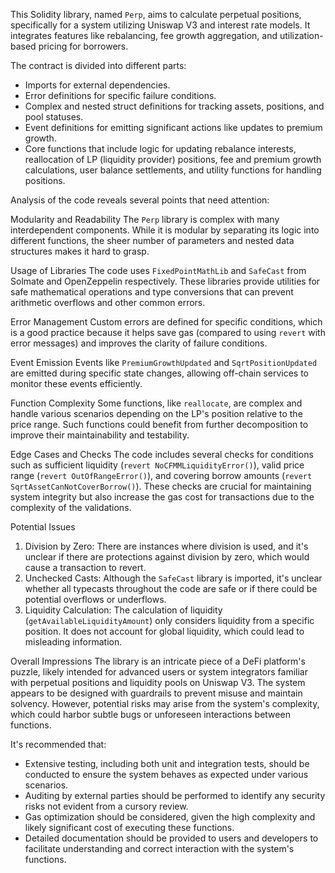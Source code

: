 This Solidity library, named `Perp`, aims to calculate perpetual positions, specifically for a system utilizing Uniswap V3 and interest rate models. It integrates features like rebalancing, fee growth aggregation, and utilization-based pricing for borrowers.

The contract is divided into different parts:
- Imports for external dependencies.
- Error definitions for specific failure conditions.
- Complex and nested struct definitions for tracking assets, positions, and pool statuses.
- Event definitions for emitting significant actions like updates to premium growth.
- Core functions that include logic for updating rebalance interests, reallocation of LP (liquidity provider) positions, fee and premium growth calculations, user balance settlements, and utility functions for handling positions.

Analysis of the code reveals several points that need attention:

Modularity and Readability
The `Perp` library is complex with many interdependent components. While it is modular by separating its logic into different functions, the sheer number of parameters and nested data structures makes it hard to grasp.

Usage of Libraries
The code uses `FixedPointMathLib` and `SafeCast` from Solmate and OpenZeppelin respectively. These libraries provide utilities for safe mathematical operations and type conversions that can prevent arithmetic overflows and other common errors.

Error Management
Custom errors are defined for specific conditions, which is a good practice because it helps save gas (compared to using `revert` with error messages) and improves the clarity of failure conditions.

Event Emission
Events like `PremiumGrowthUpdated` and `SqrtPositionUpdated` are emitted during specific state changes, allowing off-chain services to monitor these events efficiently.

 Function Complexity
Some functions, like `reallocate`, are complex and handle various scenarios depending on the LP's position relative to the price range. Such functions could benefit from further decomposition to improve their maintainability and testability.

Edge Cases and Checks
The code includes several checks for conditions such as sufficient liquidity (`revert NoCFMMLiquidityError()`), valid price range (`revert OutOfRangeError()`), and covering borrow amounts (`revert SqrtAssetCanNotCoverBorrow()`). These checks are crucial for maintaining system integrity but also increase the gas cost for transactions due to the complexity of the validations.

 Potential Issues
1. Division by Zero: There are instances where division is used, and it's unclear if there are protections against division by zero, which would cause a transaction to revert.
2. Unchecked Casts: Although the `SafeCast` library is imported, it's unclear whether all typecasts throughout the code are safe or if there could be potential overflows or underflows.
3. Liquidity Calculation: The calculation of liquidity (`getAvailableLiquidityAmount`) only considers liquidity from a specific position. It does not account for global liquidity, which could lead to misleading information.

 Overall Impressions
The library is an intricate piece of a DeFi platform's puzzle, likely intended for advanced users or system integrators familiar with perpetual positions and liquidity pools on Uniswap V3. The system appears to be designed with guardrails to prevent misuse and maintain solvency. However, potential risks may arise from the system's complexity, which could harbor subtle bugs or unforeseen interactions between functions.

It's recommended that:
- Extensive testing, including both unit and integration tests, should be conducted to ensure the system behaves as expected under various scenarios.
- Auditing by external parties should be performed to identify any security risks not evident from a cursory review.
- Gas optimization should be considered, given the high complexity and likely significant cost of executing these functions.
- Detailed documentation should be provided to users and developers to facilitate understanding and correct interaction with the system's functions.